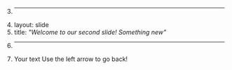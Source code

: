 3.	---
4.	layout: slide
5.	title: *"Welcome to our second slide! Something new"* 
6.	---
7.	Your text
Use the left arrow to go back!
